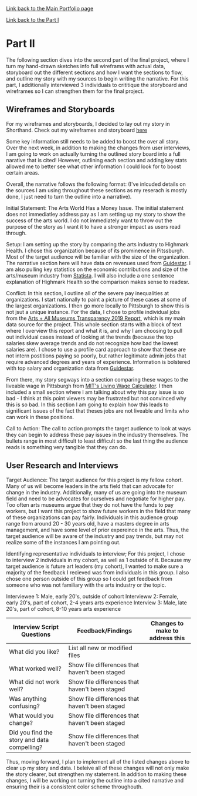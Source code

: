 [Link back to the Main Portfolio page](README.md)

[Link back to the Part I](FinalProjectKatieWinter.md)

# Part II

The following section dives into the second part of the final project, where I turn my hand-drawn sketches info full wireframs with actual data, storyboard out the different sections and how I want the sections to flow, and outline my story with my sources to begin writing the narrative. For this part, I additionally interviewed 3 individuals to crititique the storyboard and wireframes so I can strengthen them for the final project. 

## Wireframes and Storyboards 

For my wireframes and storyboards, I decided to lay out my story in Shorthand. Check out my wireframes and storyboard [here](https://preview.shorthand.com/lqXf2Erjw745Kduc)

Some key information still needs to be added to boost the over all story. Over the next week, in addition to making the changes from user interviews, I am going to work on actually turning the outlined story board into a full narative that is cited! However, outlining each section and adding key stats allowed me to better see what other information I could look for to boost certain areas. 

Overall, the narrative follows the following format: (I've inlcuded details on the sources I am using throughout these sections as my reserach is mostly done, I just need to turn the outline into a narrative).

Initial Statement: The Arts World Has a Money Issue.  The initial statement does not immediatley address pay as I am setting up my story to show the success of the arts world. I do not immediately want to throw out the purpose of the story as I want it to have a stronger impact as users read through. 

Setup: I am setting up the story by comparing the arts industry to Highmark Health. I chose this organization because of its prominence in Pitssburgh. Most of the target audience will be familiar with the size of the organization. The narrative section here will have data on revenues used from [Guidestar](https://www.guidestar.org/search). I am also pulling key statistics on the economic contributions and size of the arts/museum industry from [Statista](https://www.statista.com/topics/1509/museums/#topicHeader__wrapper). I will also include a one sentence explanation of Highmark Health so the comparison makes sense to readesr.

Conflict: In this section, I outline all of the severe pay inequalities at organizations. I start nationally to paint a picture of these cases at some of the largest organizations. I then go more locally to Pittsburgh to show this is not jsut a unique instance. For the data, I chose to profile individual jobs from the [Arts + All Museums Transparency 2019 Report](https://docs.google.com/spreadsheets/d/14_cn3afoas7NhKvHWaFKqQGkaZS5rvL6DFxzGqXQa6o/edit#gid=0), which is my main data source for the project. This whole section starts with a block of text where I overview this report and what it is, and why I am choosing to pull out individual cases instead of looking at the trends (because the top salaries skew average trends and do not recognize how bad the lowest salaries are). I chose to use a profile card approach to show that these are not intern postitions paying so poorly, but rather legitimate admin jobs that require advanced degrees and years of experience. Information is bolstered with top salary and organization data from [Guidestar](https://www.guidestar.org/search).

From there, my story segways into a section comparing these wages to the liveable wage in Pittsburgh from [MIT's Living Wage Calculator](https://livingwage.mit.edu/metros/38300).
I then included a small section where I am talking about why this pay issue is so bad - I think at this point viewers may be frustrated but not convinced why this is so bad. In this section I am going to explain how this leads to significant issues of the fact that theses jobs are not liveable and limits who can work in these positions.


Call to Action: The call to action prompts the target audience to look at ways they can begin to address these pay issues in the industry themselves. The bullets range in most difficult to least difficult so the last thing the audience reads is something very tangible that they can do.

## User Research and Interviews

Target Audience: 
The target audience for this project is my fellow cohort. Many of us will become leaders in the arts field that can advocate for change in the industry. Additionally, many of us are going into the museum field and need to be advocates for ourselves and negotiate for higher pay. Too often arts museums argue that they do not have the funds to pay workers, but I want this project to show future workers in the field that many of these organizations can pay fairly. 
Individuals in this audience group range from around 20 - 30 years old, have a masters degree in arts management, and have some level of prior expereince in the arts. Thus, the target audience will be aware of the industry and pay trends, but may not realize some of the instances I am pointing out. 

Identifying representative individuals to interview;
For this project, I chose to interview 2 individuals in my cohort, as well as 1 outside of it. Because my target audience is future art leaders (my cohort), I wanted to make sure a majority of the feedback I recieved was from individuals in this group. I also chose one person outside of this group so I could get feedback from someone who was not familiary with the arts industry or the topic. 

Interviewee 1: Male, early 20's, outside of cohort
Intervieww 2: Female, early 20's, part of cohort, 2-4 years arts experience
Interview 3: Male, late 20's, part of cohort, 8-10 years arts experience


| Interview Script Questions | Feedback/Findings | Changes to make to address this |
| --- | --- | --- |
| What did you like? | List all new or modified files | |
| What worked well? | Show file differences that haven't been staged |   |
| What did not work well? | Show file differences that haven't been staged |   |
| Was anything confusing? | Show file differences that haven't been staged |   |
| What would you change? | Show file differences that haven't been staged |   |
| Did you find the story and data compelling? | Show file differences that haven't been staged |   |

Thus, moving forward, I plan to implement all of the listed changes above to clear up my story and data. I beleive all of these changes will not only make the story clearer, but strengthen my statement. In addition to making these changes, I will be working on turning the outline into a cited narrative and ensuring their is a consistent color scheme throughouth. 



